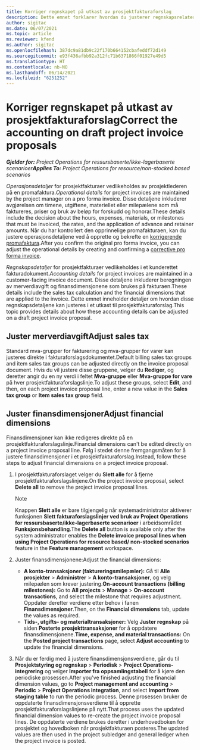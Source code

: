 ```yaml
---
title: Korriger regnskapet på utkast av prosjektfakturaforslag
description: Dette emnet forklarer hvordan du justerer regnskapsrelatert informasjon i et utkast av fakturaforslag.
author: sigitac
ms.date: 06/07/2021
ms.topic: article
ms.reviewer: kfend
ms.author: sigitac
ms.openlocfilehash: 387dc9a81db9c22f170b664152cbafeddf72d149
ms.sourcegitcommit: e93f436afbb92a312fc71b6371866f01927e49d5
ms.translationtype: HT
ms.contentlocale: nb-NO
ms.lasthandoff: 06/14/2021
ms.locfileid: "6251252"
---
```

# <a name="correct-the-accounting-on-draft-project-invoice-proposals"></a><span data-ttu-id="3af1b-103">Korriger regnskapet på utkast av prosjektfakturaforslag</span><span class="sxs-lookup"><span data-stu-id="3af1b-103">Correct the accounting on draft project invoice proposals</span></span>

<span data-ttu-id="3af1b-104">_**Gjelder for:** Project Operations for ressursbaserte/ikke-lagerbaserte scenarioer_</span><span class="sxs-lookup"><span data-stu-id="3af1b-104">_**Applies To:** Project Operations for resource/non-stocked based scenarios_</span></span>

<span data-ttu-id="3af1b-105">*Operasjonsdetaljer* for prosjektfakturaer vedlikeholdes av prosjektlederen på en promafaktura.</span><span class="sxs-lookup"><span data-stu-id="3af1b-105">*Operational details* for project invoices are maintained by the project manager on a pro forma invoice.</span></span> <span data-ttu-id="3af1b-106">Disse detaljene inkluderer avgjørelsen om timene, utgiftene, materiellet eller milepælene som må faktureres, priser og bruk av beløp for forskudd og honorar.</span><span class="sxs-lookup"><span data-stu-id="3af1b-106">These details include the decision about the hours, expenses, materials, or milestones that must be invoiced, the rates, and the application of advance and retainer amounts.</span></span> <span data-ttu-id="3af1b-107">Når du har kontrollert den opprinnelige promafakturaen, kan du justere operasjonsdetaljene ved å opprette og bekrefte en [korrigerende promafaktura](../proforma-invoicing/corrective-invoices.md).</span><span class="sxs-lookup"><span data-stu-id="3af1b-107">After you confirm the original pro forma invoice, you can adjust the operational details by creating and confirming a [corrective pro forma invoice](../proforma-invoicing/corrective-invoices.md).</span></span>

<span data-ttu-id="3af1b-108">*Regnskapsdetaljer* for prosjektfakturaer vedlikeholdes i et kunderettet fakturadokument.</span><span class="sxs-lookup"><span data-stu-id="3af1b-108">*Accounting details* for project invoices are maintained in a customer-facing invoice document.</span></span> <span data-ttu-id="3af1b-109">Disse detaljene inkluderer beregningen av merverdiavgift og finansdimensjonene som brukes på fakturaen.</span><span class="sxs-lookup"><span data-stu-id="3af1b-109">These details include the sales tax calculation and the financial dimensions that are applied to the invoice.</span></span> <span data-ttu-id="3af1b-110">Dette emnet inneholder detaljer om hvordan disse regnskapsdetaljene kan justeres i et utkast til prosjektfakturaforslag.</span><span class="sxs-lookup"><span data-stu-id="3af1b-110">This topic provides details about how these accounting details can be adjusted on a draft project invoice proposal.</span></span>

## <a name="adjust-sales-tax"></a><span data-ttu-id="3af1b-111">Juster merverdiavgift</span><span class="sxs-lookup"><span data-stu-id="3af1b-111">Adjust sales tax</span></span>

<span data-ttu-id="3af1b-112">Standard mva-grupper for fakturering og mva-grupper for varer kan justeres direkte i fakturaforslagsdokumentet.</span><span class="sxs-lookup"><span data-stu-id="3af1b-112">Default billing sales tax groups and item sales tax groups can be adjusted directly on the invoice proposal document.</span></span> <span data-ttu-id="3af1b-113">Hvis du vil justere disse gruppene, velger du **Rediger**, og deretter angir du en ny verdi i feltet **Mva-gruppe** eller **Mva-gruppe for vare** på hver prosjektfakturaforslagslinje.</span><span class="sxs-lookup"><span data-stu-id="3af1b-113">To adjust these groups, select **Edit**, and then, on each project invoice proposal line, enter a new value in the **Sales tax group** or **Item sales tax group** field.</span></span>

## <a name="adjust-financial-dimensions"></a><span data-ttu-id="3af1b-114">Juster finansdimensjoner</span><span class="sxs-lookup"><span data-stu-id="3af1b-114">Adjust financial dimensions</span></span>

<span data-ttu-id="3af1b-115">Finansdimensjoner kan ikke redigeres direkte på en prosjektfakturaforslagslinje.</span><span class="sxs-lookup"><span data-stu-id="3af1b-115">Financial dimensions can't be edited directly on a project invoice proposal line.</span></span> <span data-ttu-id="3af1b-116">Følg i stedet denne fremgangsmåten for å justere finansdimensjoner i et prosjektfakturaforslag.</span><span class="sxs-lookup"><span data-stu-id="3af1b-116">Instead, follow these steps to adjust financial dimensions on a project invoice proposal.</span></span>

1. <span data-ttu-id="3af1b-117">I prosjektfakturaforslaget velger du **Slett alle** for å fjerne prosjektfakturaforslagslinjene.</span><span class="sxs-lookup"><span data-stu-id="3af1b-117">On the project invoice proposal, select **Delete all** to remove the project invoice proposal lines.</span></span>

    > [!NOTE]
    > <span data-ttu-id="3af1b-118">Knappen **Slett alle** er bare tilgjengelig når systemadministrator aktiverer funksjonen **Slett fakturaforslagslinjer ved bruk av Project Operations for ressursbaserte/ikke-lagerbaserte scenarioer** i arbeidsområdet **Funksjonsbehandling**.</span><span class="sxs-lookup"><span data-stu-id="3af1b-118">The **Delete all** button is available only after the system administrator enables the **Delete invoice proposal lines when using Project Operations for resource based/ non-stocked scenarios** feature in the **Feature management** workspace.</span></span>

2. <span data-ttu-id="3af1b-119">Juster finansdimensjonene:</span><span class="sxs-lookup"><span data-stu-id="3af1b-119">Adjust the financial dimensions:</span></span>

    - <span data-ttu-id="3af1b-120">**A konto-transaksjoner (faktureringsmilepæler):** Gå til **Alle prosjekter** \> **Administrer** \> **A konto-transaksjoner**, og velg milepælen som krever justering.</span><span class="sxs-lookup"><span data-stu-id="3af1b-120">**On-account transactions (billing milestones):** Go to **All projects** \> **Manage** \> **On-account transactions**, and select the milestone that requires adjustment.</span></span> <span data-ttu-id="3af1b-121">Oppdater deretter verdiene etter behov i fanen **Finansdimensjoner**.</span><span class="sxs-lookup"><span data-stu-id="3af1b-121">Then, on the **Financial dimensions** tab, update the values as required.</span></span>
    - <span data-ttu-id="3af1b-122">**Tids-, utgifts- og materialtransaksjoner:** Velg **Juster regnskap** på siden **Posterte prosjekttransaksjoner** for å oppdatere finansdimensjonene.</span><span class="sxs-lookup"><span data-stu-id="3af1b-122">**Time, expense, and material transactions:** On the **Posted project transactions** page, select **Adjust accounting** to update the financial dimensions.</span></span>

3. <span data-ttu-id="3af1b-123">Når du er ferdig med å justere finansdimensjonsverdiene, går du til **Prosjektstyring og regnskap** \> **Periodisk** \> **Project Operations-integrering** og velger **Importer fra oppsamlingstabell** for å kjøre den periodiske prosessen.</span><span class="sxs-lookup"><span data-stu-id="3af1b-123">After you've finished adjusting the financial dimension values, go to **Project management and accounting** \> **Periodic** \> **Project Operations integration**, and select **Import from staging table** to run the periodic process.</span></span> <span data-ttu-id="3af1b-124">Denne prosessen bruker de oppdaterte finansdimensjonsverdiene til å opprette prosjektfakturaforslagslinjene på nytt.</span><span class="sxs-lookup"><span data-stu-id="3af1b-124">That process uses the updated financial dimension values to re-create the project invoice proposal lines.</span></span> <span data-ttu-id="3af1b-125">De oppdaterte verdiene brukes deretter i underhovedboken for prosjektet og hovedboken når prosjektfakturaen posteres.</span><span class="sxs-lookup"><span data-stu-id="3af1b-125">The updated values are then used in the project subledger and general ledger when the project invoice is posted.</span></span>
